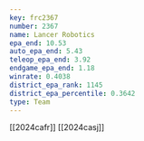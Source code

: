 ```yaml
---
key: frc2367
number: 2367
name: Lancer Robotics
epa_end: 10.53
auto_epa_end: 5.43
teleop_epa_end: 3.92
endgame_epa_end: 1.18
winrate: 0.4038
district_epa_rank: 1145
district_epa_percentile: 0.3642
type: Team
---
```

[[2024cafr]]
[[2024casj]]
